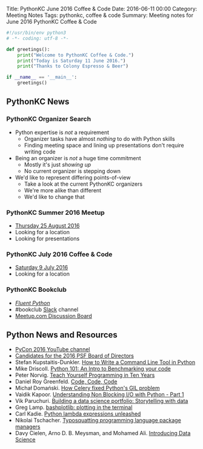 Title: PythonKC June 2016 Coffee & Code
Date: 2016-06-11 00:00
Category: Meeting Notes
Tags: pythonkc, coffee & code
Summary: Meeting notes for June 2016 PythonKC Coffee & Code

```python
#!/usr/bin/env python3
# -*- coding: utf-8 -*-

def greetings():
    print("Welcome to PythonKC Coffee & Code.")
    print("Today is Saturday 11 June 2016.")
    print("Thanks to Colony Espresso & Beer")

if __name__ == '__main__':
    greetings()
```

## PythonKC News

### PythonKC Organizer Search
* Python expertise is _not_ a requirement
    * Organizer tasks have almost _nothing_ to do with Python skills
    * Finding meeting space and lining up presentations don't require writing code
* Being an organizer is _not_ a huge time commitment
    * Mostly it's just _showing up_
    * No current organizer is stepping down
* We'd like to represent differing points-of-view
    * Take a look at the current PythonKC organizers
    * We're more alike than different
    * We'd like to change that

### PythonKC Summer 2016 Meetup
* [Thursday 25 August 2016](http://www.meetup.com/pythonkc/events/xgjdhlyvlbhc/)
* Looking for a location
* Looking for presentations

### PythonKC July 2016 Coffee & Code
* [Saturday 9 July 2016](http://www.meetup.com/pythonkc/events/231328883/)
* Looking for a location

### PythonKC Bookclub
* [_Fluent Python_](http://shop.oreilly.com/product/0636920032519.do)
* \#bookclub [Slack](https://pykc-slackipy.herokuapp.com/) channel
* [Meetup.com Discussion Board](http://www.meetup.com/pythonkc/messages/boards/thread/49656306)

## Python News and Resources
* [PyCon 2016 YouTube channel](https://www.youtube.com/channel/UCwTD5zJbsQGJN75MwbykYNw)
* [Candidates for the 2016 PSF Board of Directors](https://wiki.python.org/moin/PythonSoftwareFoundation/BoardCandidates2016)
* Stefan Kupstaitis-Dunkler. [How to Write a Command Line Tool in Python](https://threadsoftechnology.com/2016/05/15/how-to-write-a-command-line-tool-in-python/)
* Mike Driscoll. [Python 101: An Intro to Benchmarking your code](http://www.blog.pythonlibrary.org/2016/05/24/python-101-an-intro-to-benchmarking-your-code/)
* Peter Norvig. [Teach Yourself Programming in Ten Years](http://norvig.com/21-days.html)
* Daniel Roy Greenfeld. [Code, Code, Code](http://www.pydanny.com/code-code-code.html)
* Michał Domański. [How Celery fixed Python's GIL problem](http://blog.domanski.me/how-celery-fixed-pythons-gil-problem/)
* Vaidik Kapoor. [Understanding Non Blocking I/O with Python - Part 1](https://vaidik.in/blog/understanding-non-blocking-io-with-python-part-1.html)
* Vik Paruchuri. [Building a data science portfolio: Storytelling with data](https://www.dataquest.io/blog/data-science-portfolio-project/)
* Greg Lamp. [bashplotlib: plotting in the terminal](https://github.com/glamp/bashplotlib)
* Carl Kadie. [Python lambda expressions unleashed](https://blogs.msdn.microsoft.com/pythonengineering/2016/06/07/lambda-exp-unleashed/)
* Nikolai Tschacher. [Typosquatting programming language package managers](http://incolumitas.com/2016/06/08/typosquatting-package-managers/)
* Davy Cielen, Arno D. B. Meysman, and Mohamed Ali. [Introducing Data Science](https://www.manning.com/books/introducing-data-science)
